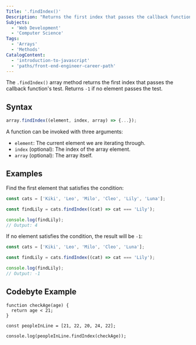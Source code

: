 ```yaml
---
Title: '.findIndex()'
Description: "Returns the first index that passes the callback function's test. Returns -1 if no element passes the test."
Subjects:
  - 'Web Development'
  - 'Computer Science'
Tags:
  - 'Arrays'
  - 'Methods'
CatalogContent:
  - 'introduction-to-javascript'
  - 'paths/front-end-engineer-career-path'
---
```


The `.findIndex()` array method returns the first index that passes the callback function's test. Returns `-1` if no element passes the test.

## Syntax

```js
array.findIndex((element, index, array) => {...});
```

A function can be invoked with three arguments:

- `element`: The current element we are iterating through.
- `index` (optional): The index of the array element.
- `array` (optional): The array itself.

## Examples

Find the first element that satisfies the condition:

```js
const cats = ['Kiki', 'Leo', 'Milo', 'Cleo', 'Lily', 'Luna'];

const findLily = cats.findIndex((cat) => cat === 'Lily');

console.log(findLily);
// Output: 4
```

If no element satisfies the condition, the result will be `-1`:

```js
const cats = ['Kiki', 'Leo', 'Milo', 'Cleo', 'Luna'];

const findLily = cats.findIndex((cat) => cat === 'Lily');

console.log(findLily);
// Output: -1
```

## Codebyte Example

```codebyte/js
function checkAge(age) {
  return age < 21;
}

const peopleInLine = [21, 22, 20, 24, 22];

console.log(peopleInLine.findIndex(checkAge));
```

